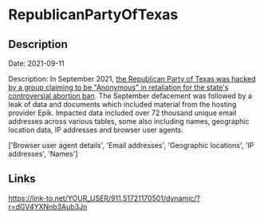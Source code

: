# RepublicanPartyOfTexas

## Description

Date: 2021-09-11

Description:
In September 2021, <a href="https://www.dailydot.com/debug/anonymous-texas-gop-epik/" target="_blank" rel="noopener">the Republican Party of Texas was hacked by a group claiming to be &quot;Anonymous&quot; in retaliation for the state's controversial abortion ban</a>. The September defacement was followed by a leak of data and documents which included material from the hosting provider Epik. Impacted data included over 72 thousand unique email addresses across various tables, some also including names, geographic location data, IP addresses and browser user agents.


['Browser user agent details', 'Email addresses', 'Geographic locations', 'IP addresses', 'Names']

## Links

https://link-to.net/YOUR_USER/911.51721170501/dynamic/?r=dGV4YXNnb3Aub3Jn
